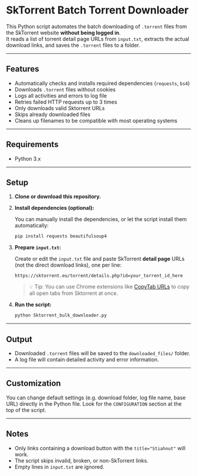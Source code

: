 # SkTorrent Batch Torrent Downloader

This Python script automates the batch downloading of `.torrent` files from the SkTorrent website **without being logged in**. <br> 
It reads a list of torrent detail page URLs from `input.txt`, extracts the actual download links, and saves the `.torrent` files to a folder.

---

## Features

- Automatically checks and installs required dependencies (`requests`, `bs4`)
- Downloads `.torrent` files without cookies
- Logs all activities and errors to log file
- Retries failed HTTP requests up to 3 times
- Only downloads valid Sktorrent URLs
- Skips already downloaded files
- Cleans up filenames to be compatible with most operating systems

---

## Requirements

- Python 3.x

---

## Setup

1. **Clone or download this repository.**

2. **Install dependencies (optional):**

   You can manually install the dependencies, or let the script install them automatically:
   ```bash
   pip install requests beautifulsoup4
   ```

3. **Prepare `input.txt`:**

   Create or edit the `input.txt` file and paste SkTorrent **detail page** URLs (not the direct download links), one per line:
   ```
   https://sktorrent.eu/torrent/details.php?id=your_torrent_id_here
   ```

   > 💡 Tip: You can use Chrome extensions like [CopyTab URLs](https://chromewebstore.google.com/detail/copytab-urls/lolhdpcjpflggojkdoamneplianpomnl?hl=en) to copy all open tabs from Sktorrent at once. 

4. **Run the script:**
   ```bash
   python Sktorrent_bulk_downloader.py
   ```

---

## Output

- Downloaded `.torrent` files will be saved to the `downloaded_files/` folder.
- A log file will contain detailed activity and error information.

---

## Customization

You can change default settings (e.g. download folder, log file name, base URL) directly in the Python file. Look for the `CONFIGURATION` section at the top of the script.

---

## Notes

- Only links containing a download button with the `title="Stiahnut"` will work.
- The script skips invalid, broken, or non-SkTorrent links.
- Empty lines in `input.txt` are ignored.
